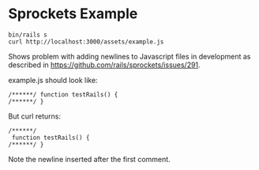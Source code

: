 Sprockets Example
=================

```
bin/rails s
curl http://localhost:3000/assets/example.js
```

Shows problem with adding newlines to Javascript files in development
as described in https://github.com/rails/sprockets/issues/291.

example.js should look like:

```
/******/ function testRails() {
/******/ }
```

But curl returns:

```
/******/
 function testRails() {
/******/ }
```

Note the newline inserted after the first comment.

